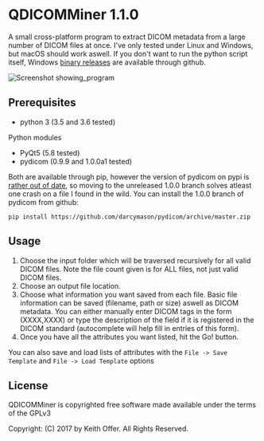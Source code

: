 QDICOMMiner 1.1.0
=================

A small cross-platform program to extract DICOM metadata from a large number of DICOM files at once. I've only tested under Linux and Windows, but macOS should work aswell. If you don't want to run the python script itself, Windows [binary releases](https://github.com/keithoffer/QDICOMMiner/releases) are available through github.

![Screenshot showing_program](Screenshots/animated_preview.gif?raw=true)

Prerequisites
-------------
- python 3 (3.5 and 3.6 tested)

Python modules

- PyQt5 (5.8 tested)
- pydicom (0.9.9 and 1.0.0a1 tested)

Both are available through pip, however the version of pydicom on pypi is [rather out of date](https://github.com/darcymason/pydicom/issues/240), so moving to the unreleased 1.0.0 branch solves atleast one crash on a file I found in the wild. You can install the 1.0.0 branch of pydicom from github: 
```
pip install https://github.com/darcymason/pydicom/archive/master.zip 
```
Usage
-----

1) Choose the input folder which will be traversed recursively for all valid DICOM files. Note the file count given is for ALL files, not just valid DICOM files.
2) Choose an output file location.
3) Choose what information you want saved from each file. Basic file information can be saved (filename, path or size) aswell as DICOM metadata. You can either manually enter DICOM tags in the form (XXXX,XXXX) or type the description of the field if it is registered in the DICOM standard (autocomplete will help fill in entries of this form).  
4) Once you have all the attributes you want listed, hit the Go! button.

You can also save and load lists of attributes with the `File -> Save Template` and `File -> Load Template` options

License
-------

QDICOMMiner is copyrighted free software made available under the terms of the GPLv3

Copyright: (C) 2017 by Keith Offer. All Rights Reserved.